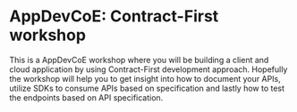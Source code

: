 # AppDevCoE: Contract-First workshop

This is a AppDevCoE workshop where you will be building a client and cloud application by using Contract-First development approach. Hopefully the workshop will help you to get insight into how to document your APIs, utilize SDKs to consume APIs based on specification and lastly how to test the endpoints based on API specification.


